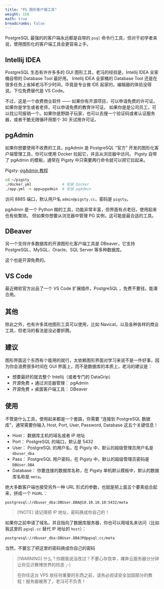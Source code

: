 ```yaml
---
title: "PG 图形客户端工具"
weight: 150
math: true
breadcrumbs: false
---
```


PostgreSQL 最强的的客户端永远都是自带的 `psql` 命令行工具，但对于初学者来说，使用图形化的客户端工具会更容易上手。


## Intellij IDEA

PostgreSQL 生态有许许多多的 GUI 图形工具，老冯的经验是，Intellij IDEA 全家桶自带的 Database Tool 最好用。
Intellij IDEA 全家桶的 Database Tool 还是在很多任务上省掉老冯不少时间，毕竟是专业做 IDE 起家的，编辑器的体验没得说。下位免费替代是 VS Code。

不过，这是一个收费商业软件 —— 如果你有开源项目，可以申请免费的许可证。如果你是学生或者老师，可以申请免费的教育许可证。
如果你是是公司员工，可以找公司报销一个。如果你是野路子玩家，也可以去搜一个验证码或者认证服务器，或者干脆无限循环用那个 30 天试用许可证。



## pgAdmin

如果你想要使用不收费的工具，pgAdmin 是 PostgreSQL “官方” 开发的图形化客户端管理工具，你可以使用 Docker 拉起它，并且从浏览器中访问。
Pigsty 自带了 pgAdmin 的模板，通常在 Pigsty 中只需要两行命令就可以把它拉起来。

Pigsty: [pgAdmin 教程](https://doc.pgsty.com/app/pgadmin/)

```bash
cd ~/pigsty
./docker.yml              # 安装 Docker 
./app.yml -e app=pgadmin  # 安装 pgAdmin
```

访问 8885 端口，默认用户名 `admin@pigsty.cc`，密码是 `pigsty`。

pgAdmin 是一个 Python 糊的工具，功能非常丰富，但界面有点老旧，使用起来也有些繁琐。
但如果你想要从浏览器中管理 PG 实例，这可能是最合适的工具。




## DBeaver

另一个支持许多数据库的开源图形化客户端工具是 DBeaver，它支持 PostgreSQL、MySQL、Oracle、SQL Server 等多种数据库。

这个也是开源免费的。




## VS Code

最近微软官方出品了一个 VS Code 扩展插件，PostgreSQL ，免费不要钱，能凑合用。



## 其他

除此之外，也有许多其他图形工具可以使用，比如 Navicat，以及各种各样的商业工具，但老冯的看法是没必要折腾。


## 建议

图形界面这个东西有个能用的就行，太依赖图形界面对学习来说不是一件好事，因为你会浪费很多时间在 GUI 界面上，而不是数据库的本质上，老冯的建议是：

- 想要最好的就去整个 Intellij（或者专门的 DataGrip）
- 开源免费 + 通过浏览器管理： pgAdmin
- 开源免费 + 桌面客户端工具： DBeaver




## 使用

不管是什么工具，使用起来都是一个套路，你需要 “连接到 PostgreSQL 数据库”，通常需要你输入 Host, Port, User, Password, Database 这五个关键信息！

- Host： 数据库主机的域名或者 IP 地址
- Port： PostgreSQL 的端口，默认是 5432
- User： PostgreSQL 的用户名，在 Pigsty 中，默认的超级管理员用户名是 `dbuser_dba`
- Pass： PostgreSQL 用户密码，在 Pigsty 中，默认的超级管理员密码是 `DBUser.DBA`
- Database： 你要连接的数据库名称，在 Pigsty 单机默认模板中，默认的数据库名称是 `meta`。

绝大多数客户端也接受另外一种 URL 形式的参数，也就是把上面五个要素组合起来，拼成一个 `PGURL`：

```bash
postgresql://dbuser_dba:DBUser.DBA@10.10.10.10:5432/meta
```

> [!NOTE] 请记得把 IP 地址，密码换成你自己的！

如果你之前申请了域名，并且指向了数据库服务器，你也可以用域名来访问（比如我这里的 `pgsql.cc` 替代 IP 地址的 `host`）：

```bash
postgresql://dbuser_dba:DBUser.DBAJP@pgsql.cc/meta
```

当然，不要忘了把这里的密码换成你自己的密码

> [!WARNING] 什么？你跟我说没改过？不要心存侥幸，裸奔云服务器分分钟让你见识赛博世界的险恶 ;-）
>
> 在你往这台 VPS 放任何重要的东西之前，请务必阅读安全加固部分的教程！服务器被黑了，老冯可不负责！




